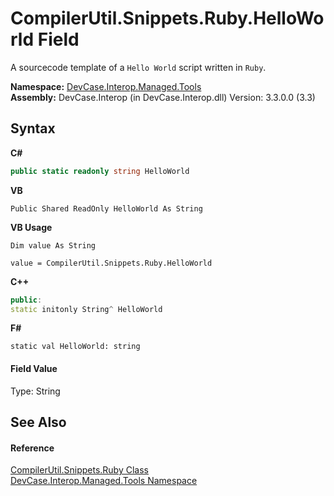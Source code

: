 # CompilerUtil.Snippets.Ruby.HelloWorld Field
 

A sourcecode template of a `Hello World` script written in `Ruby`.

**Namespace:**&nbsp;<a href="N_DevCase_Interop_Managed_Tools">DevCase.Interop.Managed.Tools</a><br />**Assembly:**&nbsp;DevCase.Interop (in DevCase.Interop.dll) Version: 3.3.0.0 (3.3)

## Syntax

**C#**<br />
``` C#
public static readonly string HelloWorld
```

**VB**<br />
``` VB
Public Shared ReadOnly HelloWorld As String
```

**VB Usage**<br />
``` VB Usage
Dim value As String

value = CompilerUtil.Snippets.Ruby.HelloWorld

```

**C++**<br />
``` C++
public:
static initonly String^ HelloWorld
```

**F#**<br />
``` F#
static val HelloWorld: string
```


#### Field Value
Type: String

## See Also


#### Reference
<a href="T_DevCase_Interop_Managed_Tools_CompilerUtil_Snippets_Ruby">CompilerUtil.Snippets.Ruby Class</a><br /><a href="N_DevCase_Interop_Managed_Tools">DevCase.Interop.Managed.Tools Namespace</a><br />